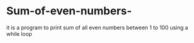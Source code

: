 # Sum-of-even-numbers-
it is a program to print sum of all even numbers between 1 to 100 using a while loop
